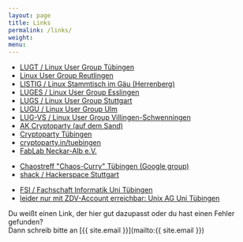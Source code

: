 ```yaml
---
layout: page
title: Links
permalink: /links/
weight:
menu:
---
```


* <a href="http://tuebingen.linux.de" target="_blank">LUGT / Linux User Group Tübingen</a>
* <a href="http://www.lug-reutlingen.de" target="_blank">Linux User Group Reutlingen</a>
* <a href="http://www.listig.org" target="_blank">LISTIG / Linux Stammtisch im Gäu (Herrenberg)</a>
* <a href="http://www.lisas.de" target="_blank">LUGES / Linux User Group Esslingen</a>
* <a href="http://www.lug-s.org" target="_blank">LUGS / Linux User Group Stuttgart</a>
* <a href="http://www.lugulm.de" target="_blank">LUGU / Linux User Group Ulm</a>
* <a href="http://www.lug-vs.org" target="_blank">LUG-VS / Linux User Group Villingen-Schwenningen</a>
* <a href="https://www.fsi.uni-tuebingen.de/mailman/listinfo/crypto" target="_blank">AK Cryptoparty (auf dem Sand)</a>
* <a href="http://www.cryptoparty-tuebingen.de" target="_blank">Cryptoparty Tübingen</a>
* <a href="http://www.cryptoparty.in/tuebingen" target="_blank">cryptoparty.in/tuebingen</a>
* <a href="http://www.fablab-neckar-alb.org" target="_blank">FabLab Neckar-Alb e.V.</a>
<!-- -* <a href="http://www.chaostreff-tuebingen.de" target="_blank">Chaostreff "Chaos-Curry" Tübingen</a> -->
* <a href="https://groups.google.com/forum/#!forum/chaos-curry-tubingen" target="_blank">Chaostreff "Chaos-Curry" Tübingen (Google group)</a>
* <a href="http://www.shackspace.de" target="_blank">shack / Hackerspace Stuttgart</a>
<!-- * <a href="http://www.linuxmuster.net" target="_blank">linuxmuster.net e.V.</a> -->
* <a href="https://www.fsi.uni-tuebingen.de" target="_blank">FSI / Fachschaft Informatik Uni Tübingen</a>
* <a href="https://moodle02.zdv.uni-tuebingen.de/course/view.php?id=995" target="_blank">leider nur mit ZDV-Account erreichbar: Unix AG Uni Tübingen </a>

Du weißt einen Link, der hier gut dazupasst oder du hast einen Fehler gefunden?<br />
Dann schreib bitte an [{{ site.email }}](mailto:{{ site.email }})

<!--
<br/>


### Backlinks

* <a href="http://www.linux-magazin.de/NEWS/Tuebix-Programm-fuer-Linuxtag-in-Tuebingen-steht" target="_blank">Linux Magazin - News: Programm steht</a>
* <a href="http://www.uni-tuebingen.de/aktuelles/veranstaltungskalender/kongresse-und-tagungen.html" target="_blank">Uni Tübingen - Veranstaltungskalender</a>
* <a href="http://www.wsi.uni-tuebingen.de/aktuelles.html" target="_blank">Fachbereich Informatik (Wilhelm-Schickard-Institut) - Aktuelles</a>
* <a href="http://www.linux-magazin.de/NEWS/Tuebix-Linuxtag-in-Tuebingen" target="_blank">Linux Magazin - News: Call for Papers</a>
* <a href="http://www.pro-linux.de/kalender/2/3188/tuebix-linuxtag-in-tuebingen.html" target="_blank">pro-linux.de - Veranstaltungskalender</a>
* <a href="http://www.heise.de/open/veranstaltungskalender/?monat=2015_6" target="_blank">heise.de - Veranstaltungskalender</a>
* <a href="http://foss.events/events/" target="_blank">foss.events</a>
* <a href="http://community.oreilly.de/blog/2015/05/27/die-oreilly-veranstaltungstipps-im-juni-3/" target="_blank">O'Reilly Blog - Veranstaltungstipps</a>
* <a href="http://www.opensourcepress.de/de/veranstaltungen/" target="_blank">Open Source Press - Veranstaltungen</a>
* <a href="http://www.lpice.eu/de/home.html" target="_blank">LPI Central Europe</a>
* <a href="http://www.einstieg-informatik.de/index.php?article_id=161&sid=778&hid=0" target="_blank">Einstieg Informatik</a>
* <a href="http://www.lug-reutlingen.de/de-V.pl/Links" target="_blank">LUG Reutlingen</a>
* <a href="http://www.lugv.at/tuebix-sucht-beitraege" target="_blank">LUG Voralberg</a>
* <a href="http://tuebingen.linux.de/" target="_blank">LUG Tübingen</a>

-->
